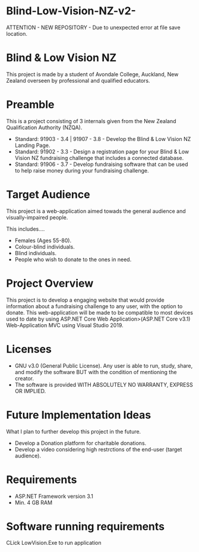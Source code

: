 # Blind-Low-Vision-NZ-v2-

 ATTENTION - NEW REPOSITORY - Due to unexpected error at file save location.

#  Blind & Low Vision NZ
This project is made by a student of Avondale College, Auckland, New Zealand overseen by professional and qualified educators.

# Preamble 
This is a project consisting of 3 internals given from the New Zealand Qualification Authority (NZQA).
* Standard: 91903 - 3.4 | 91907 - 3.8 - Develop the Blind & Low Vision NZ Landing Page.
* Standard: 91902 - 3.3 - Design a registration page for your Blind & Low Vision NZ fundraising challenge that includes a connected database.
* Standard: 91906 - 3.7 - Develop fundraising software that can be used to help raise money during your fundraising challenge.

# Target Audience
This project is a web-application aimed towads the general audience and visually-impaired people.  
   
This includes....
* Females (Ages 55-80).
* Colour-blind individuals.
* Blind individuals. 
* People who wish to donate to the ones in need.

# Project Overview
 This project is to develop a engaging website that would provide information about a fundraising challenge to any user, with the option to donate.
 This web-application will be made to be compatible to most devices used to date by using ASP.NET Core Web Application>(ASP.NET Core v3.1) Web-Application MVC using Visual Studio 2019.
 
# Licenses
* GNU v3.0 (General Public License). Any user is able to run, study, share, and modify the software BUT with the condition of mentioning the creator.
* The software is provided WITH ABSOLUTELY NO WARRANTY, EXPRESS OR IMPLIED.

# Future Implementation Ideas
What I plan to further develop this project in the future.
* Develop a Donation platform for charitable donations.
* Develop a video considering high restrctions of the end-user (target audience).

# Requirements
* ASP.NET Framework version 3.1
* Min. 4 GB RAM
# Software running requirements
CLick LowVision.Exe to run application
